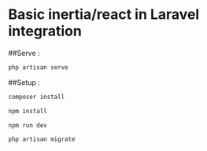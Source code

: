 # Basic inertia/react in Laravel integration

##Serve :

```sh
php artisan serve
```

##Setup :

```sh
composer install
```

```sh
npm install
```


```sh
npm run dev
```

```sh
php artisan migrate
```
